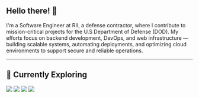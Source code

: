 ## Hello there! 👋  

I'm a Software Engineer at RII, a defense contractor, where I contribute to mission-critical projects for the U.S Department of Defense (DOD). My efforts focus on backend development, DevOps, and web infrastructure — building scalable systems, automating deployments, and optimizing cloud environments to support secure and reliable operations.

---

## 🚀 Currently Exploring  
<p>
  <img src="https://img.shields.io/badge/MongoDB AI Vector Search-47A248?style=for-the-badge&logo=MongoDB&logoColor=white">
  <img src="https://img.shields.io/badge/Kubernetes-326CE5?style=for-the-badge&logo=Kubernetes&logoColor=blue">
  <img src="https://img.shields.io/badge/Jenkins-D24939?style=for-the-badge&logo=Jenkins&logoColor=white">
  <img src="https://img.shields.io/badge/Rust-000000?style=for-the-badge&logo=Rust&logoColor=white">
</p>

